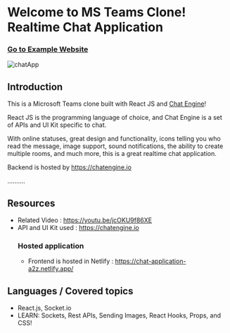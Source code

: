 # Welcome to MS Teams Clone! Realtime Chat Application

### [Go to Example Website](https://chat-application-a2z.netlify.app/)


![chatApp](https://user-images.githubusercontent.com/13724672/138548449-dabb2397-304e-47ad-982e-7507d6799d83.png)


## Introduction

This is a Microsoft Teams clone built with React JS and [Chat Engine](https://chatengine.io)!

React JS is the programming language of choice, and Chat Engine is a set of APIs and UI Kit specific to chat.

With online statuses, great design and functionality, icons telling you who read the message, image support, sound notifications, the ability to create multiple rooms, and much more, this is a great realtime chat application.

Backend is hosted by https://chatengine.io 

..........

## Resources
+ Related Video : https://youtu.be/jcOKU9f86XE
+ API and UI Kit used : https://chatengine.io
  ### Hosted application
  + Frontend is hosted in Netlify : https://chat-application-a2z.netlify.app/

## Languages / Covered topics
+ React.js, Socket.io
+ LEARN: Sockets, Rest APIs, Sending Images, React Hooks, Props, and CSS!


